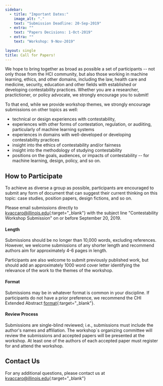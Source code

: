 ```yaml
---
sidebar:
  - title: "Important Dates:"
    image_alt: "."
    text: "Submission Deadline: 20-Sep-2019"
  - extra: ""
    text: "Papers Decisions: 1-Oct-2019"
  - extra: ""
    text: "Workshop: 9-Nov-2019"
    
layout: single
title: Call for Papers!
---
```


We hope to bring together as broad as possible a set of participants -- not only those from the HCI community, but also those working in machine learning, ethics, and other domains, including the law, health care and medicine, security, education and other fields with established or developing contestability practices. Whether you are a researcher, practictioner, or policy advocate, we strongly encourage you to submit!

To that end, while we provide workshop themes, we strongly encourage submissions on other topics as well:

- technical or design experiences with contestability,
- experiences with other forms of contestation, regulation, or audiiting, particularly of machine learning systems
- experiences in domains with well-developed or developing contestability practices 
- insight into the ethics of contestability and/or fairness
- insight into the methodology of studying contestability
- positions on the goals, audiences, or impacts of contestability -- for machine learning, design, policy, and so on. 


## How to Participate

To achieve as diverse a group as possible, participants are encouraged to submit any form of document that can suggest their current thinking on this topic: case studies, position papers, design fictions, and so on. 

Please email submissions directly to [kvaccaro@illinois.edu](mailto:kvaccaro@illinois.edu){:target="_blank"} with the subject line "Contestability Workshop Submission" on or before September 20, 2019.

#### Length

Submissions should be no longer than 10,000 words, excluding references. However, we welcome submissions of any shorter length and recommend authors aim for approximately 4-6 pages in length. 

Participants are also welcome to submit previously published work, but should add an approximately 1000 word cover letter identifying the relevance of the work to the themes of the workshop.

#### Format

Submissions may be in whatever format is common in your discipline. If participants do not have a prior preference, we recommend the CHI Extended Abstract [format](http://chi2019.acm.org/authors/chi-proceedings-format/){:target="_blank"}.

#### Review Process

Submissions are single-blind reviewed; i.e., submissions must include the author's names and affiliation. The workshop`s organizing committee will review the submissions and accepted papers will be presented at the workshop. At least one of the authors of each accepted paper must register for and attend the workshop.


## Contact Us
For any additional questions, please contact us at [kvaccaro@illinois.edu](mailto:kvaccaro@illinois.edu){:target="_blank"}
